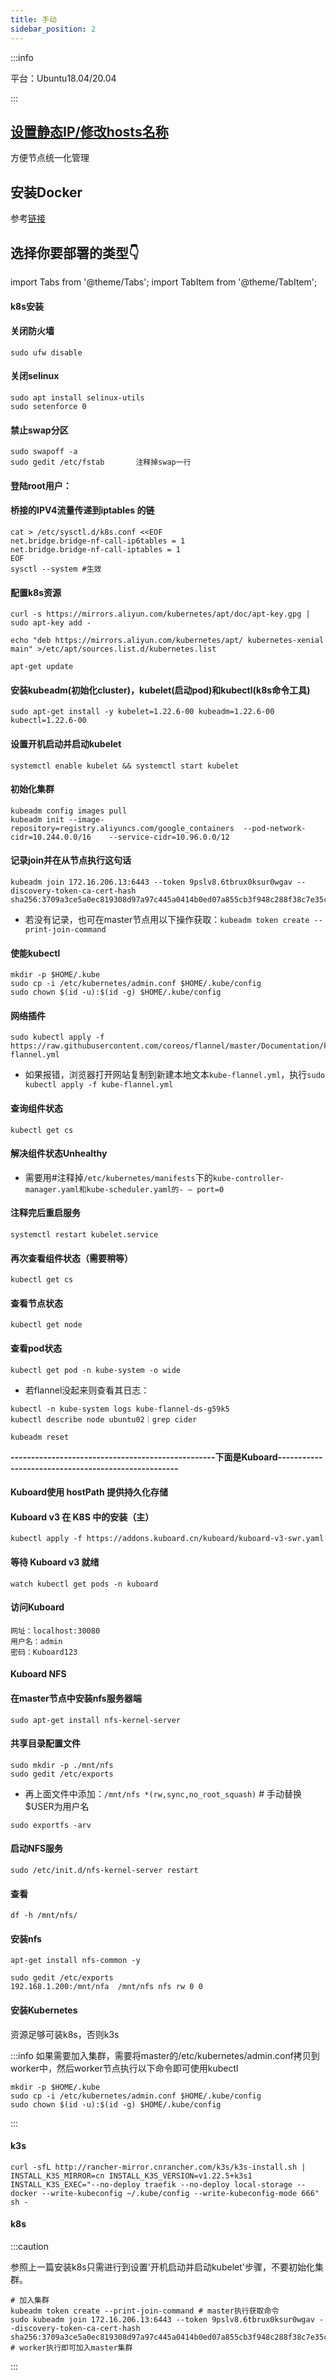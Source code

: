 ```yaml
---
title: 手动
sidebar_position: 2
---
```



:::info

平台：Ubuntu18.04/20.04

:::



## [设置静态IP/修改hosts名称](https://www.zhangshitao.top/2022-5-7-staticIP)

方便节点统一化管理




## 安装Docker

参考[链接](https://www.zhangshitao.top/2022-3-9-edgex-env)



## 选择你要部署的类型👇

import Tabs from '@theme/Tabs';
import TabItem from '@theme/TabItem';

<Tabs>
  <TabItem value="master" label="master" default>



#### k8s安装

#### 关闭防火墙

```shell
sudo ufw disable
```

#### 关闭selinux

```shell
sudo apt install selinux-utils
sudo setenforce 0
```

#### 禁止swap分区

```shell
sudo swapoff -a
sudo gedit /etc/fstab		注释掉swap一行
```

#### 登陆root用户：

#### 桥接的IPV4流量传递到iptables 的链

```shell
cat > /etc/sysctl.d/k8s.conf <<EOF
net.bridge.bridge-nf-call-ip6tables = 1
net.bridge.bridge-nf-call-iptables = 1
EOF
sysctl --system #生效
```

#### 配置k8s资源

```shell
curl -s https://mirrors.aliyun.com/kubernetes/apt/doc/apt-key.gpg | sudo apt-key add -

echo "deb https://mirrors.aliyun.com/kubernetes/apt/ kubernetes-xenial main" >/etc/apt/sources.list.d/kubernetes.list

apt-get update
```

#### 安装kubeadm(初始化cluster)，kubelet(启动pod)和kubectl(k8s命令工具)

```shell
sudo apt-get install -y kubelet=1.22.6-00 kubeadm=1.22.6-00 kubectl=1.22.6-00
```

#### 设置开机启动并启动kubelet

```shell
systemctl enable kubelet && systemctl start kubelet
```

#### 初始化集群

```shell
kubeadm config images pull 
kubeadm init --image-repository=registry.aliyuncs.com/google_containers  --pod-network-cidr=10.244.0.0/16	 --service-cidr=10.96.0.0/12
```

#### 记录join并在从节点执行这句话

```shell
kubeadm join 172.16.206.13:6443 --token 9pslv8.6tbrux0ksur0wgav --discovery-token-ca-cert-hash sha256:3709a3ce5a0ec819308d97a97c445a0414b0ed07a855cb3f948c288f38c7e35c 
```

- 若没有记录，也可在master节点用以下操作获取：`kubeadm token create --print-join-command`

#### 使能kubectl

```shell
mkdir -p $HOME/.kube
sudo cp -i /etc/kubernetes/admin.conf $HOME/.kube/config
sudo chown $(id -u):$(id -g) $HOME/.kube/config
```

#### 网络插件

```shell
sudo kubectl apply -f https://raw.githubusercontent.com/coreos/flannel/master/Documentation/kube-flannel.yml
```

- 如果报错，浏览器打开网站复制到新建本地文本`kube-flannel.yml`，执行`sudo kubectl apply -f kube-flannel.yml`

#### 查询组件状态

```shell
kubectl get cs
```

#### 解决组件状态Unhealthy

- 需要用#注释掉`/etc/kubernetes/manifests`下的`kube-controller-manager.yaml和kube-scheduler.yaml的- – port=0`

#### 注释完后重启服务

```shell
systemctl restart kubelet.service
```

#### 再次查看组件状态（需要稍等）

```shell
kubectl get cs
```

#### 查看节点状态

```shell
kubectl get node
```


#### 查看pod状态

```shell
kubectl get pod -n kube-system -o wide 
```

- 若flannel没起来则查看其日志：

```shell
kubectl -n kube-system logs kube-flannel-ds-g59k5
kubectl describe node ubuntu02｜grep cider
```


```shell
kubeadm reset
```

**--------------------------------------------------下面是Kuboard----------------------------------------------------**

#### Kuboard使用 hostPath 提供持久化存储

#### Kuboard v3 在 K8S 中的安装（主）

```shell
kubectl apply -f https://addons.kuboard.cn/kuboard/kuboard-v3-swr.yaml
```

#### 等待 Kuboard v3 就绪

```shell
watch kubectl get pods -n kuboard
```

#### 访问Kuboard

```shell
网址：localhost:30080
用户名：admin
密码：Kuboard123
```

#### Kuboard NFS

#### 在master节点中安装nfs服务器端

```shell
sudo apt-get install nfs-kernel-server
```

#### 共享目录配置文件

```shell
sudo mkdir -p ./mnt/nfs
sudo gedit /etc/exports
```

- 再上面文件中添加：`/mnt/nfs *(rw,sync,no_root_squash)`  # 手动替换$USER为用户名


```shell
sudo exportfs -arv
```

#### 启动NFS服务

```shell
sudo /etc/init.d/nfs-kernel-server restart
```

#### 查看

~~~shell
df -h /mnt/nfs/
~~~



  </TabItem>
  <TabItem value="worker" label="worker">

#### 安装nfs

```shell
apt-get install nfs-common -y
```

```shell
sudo gedit /etc/exports
192.168.1.200:/mnt/nfa  /mnt/nfs nfs rw 0 0
```

#### 安装Kubernetes

资源足够可装k8s，否则k3s

:::info
如果需要加入集群，需要将master的/etc/kubernetes/admin.conf拷贝到worker中，然后worker节点执行以下命令即可使用kubectl

~~~shell
mkdir -p $HOME/.kube
sudo cp -i /etc/kubernetes/admin.conf $HOME/.kube/config
sudo chown $(id -u):$(id -g) $HOME/.kube/config
~~~

:::

#### k3s 

~~~shell
curl -sfL http://rancher-mirror.cnrancher.com/k3s/k3s-install.sh | INSTALL_K3S_MIRROR=cn INSTALL_K3S_VERSION=v1.22.5+k3s1 INSTALL_K3S_EXEC="--no-deploy traefik --no-deploy local-storage --docker --write-kubeconfig ~/.kube/config --write-kubeconfig-mode 666" sh -
~~~

#### k8s

:::caution

参照上一篇安装k8s只需进行到设置'开机启动并启动kubelet'步骤，不要初始化集群。

```shell
# 加入集群
kubeadm token create --print-join-command # master执行获取命令
sudo kubeadm join 172.16.206.13:6443 --token 9pslv8.6tbrux0ksur0wgav --discovery-token-ca-cert-hash sha256:3709a3ce5a0ec819308d97a97c445a0414b0ed07a855cb3f948c288f38c7e35c # worker执行即可加入master集群
```

:::

  </TabItem>
</Tabs>



